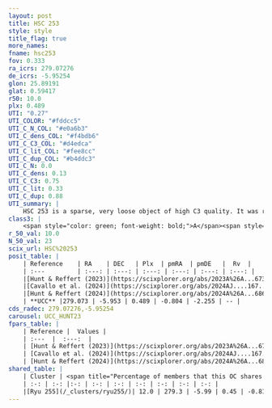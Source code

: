 ```yaml
---
layout: post
title: HSC 253
style: style
title_flag: true
more_names: 
fname: hsc253
fov: 0.333
ra_icrs: 279.07276
de_icrs: -5.95254
glon: 25.89191
glat: 0.59417
r50: 10.0
plx: 0.489
UTI: "0.27"
UTI_COLOR: "#fddcc5"
UTI_C_N_COL: "#e0a6b3"
UTI_C_dens_COL: "#f4bdb6"
UTI_C_C3_COL: "#d4edca"
UTI_C_lit_COL: "#fee8cc"
UTI_C_dup_COL: "#b4ddc3"
UTI_C_N: 0.0
UTI_C_dens: 0.13
UTI_C_C3: 0.75
UTI_C_lit: 0.33
UTI_C_dup: 0.88
UTI_summary: |
    HSC 253 is a sparse, very loose object of high C3 quality. It was recently reported in the literature.<br><br>This is very likely a unique object, which shares a small percentage of members with at least one previously reported entry.<br><br><span style="color: #99180f; font-weight: bold;">Warning: </span>contains less than 25 stars with <i>P>0.5</i> estimated.
class3: |
    <span style="color: green; font-weight: bold;">A</span><span style="color: #FFC300; font-weight: bold;">B</span>
r_50_val: 10.0
N_50_val: 23
scix_url: HSC%20253
posit_table: |
    | Reference    | RA    | DEC   | Plx  | pmRA  | pmDE   |  Rv  |
    | :---         | :---: | :---: | :---: | :---: | :---: | :---: |
    |[Hunt & Reffert (2023)](https://scixplorer.org/abs/2023A%26A...673A.114H) | 279.098 | -6.0 | 0.499 | -0.801 | -2.223 | -- |
    |[Cavallo et al. (2024)](https://scixplorer.org/abs/2024AJ....167...12C) | 279.137 | -5.988 | 0.499 | -- | -- | -- |
    |[Hunt & Reffert (2024)](https://scixplorer.org/abs/2024A%26A...686A..42H) | 279.098 | -6.0 | 0.499 | -0.801 | -2.223 | -- |
    | **UCC** |279.073 | -5.953 | 0.489 | -0.804 | -2.255 | -- | 
cds_radec: 279.07276,-5.95254
carousel: UCC_HUNT23
fpars_table: |
    | Reference |  Values |
    | :---  |  :---:  |
    | [Hunt & Reffert (2023)](https://scixplorer.org/abs/2023A%26A...673A.114H) | `AV50=2.441, diffAV50=1.503, MOD50=11.373, logAge50=8.018` |
    | [Cavallo et al. (2024)](https://scixplorer.org/abs/2024AJ....167...12C) | `AV50=2.94, dMod50=11.84, logAge50=7.53, [Fe/H]50=0.5` |
    | [Hunt & Reffert (2024)](https://scixplorer.org/abs/2024A%26A...686A..42H) | `MassJ=162.607` |
shared_table: |
    | Cluster | <span title="Percentage of members that this OC shares with the ones listed">%</span>   | RA   | DEC   | Plx   | pmRA  | pmDE  | Rv | UTI |
    | :-: | :-: |:-: | :-: | :-: | :-: | :-: | :-: | :-: |
    |[Ryu 255](/_clusters/ryu255/)| 12.0 | 279.3 | -5.99 | 0.45 | -0.81 | -2.27 | 116.31 |0.28 |
---
```

